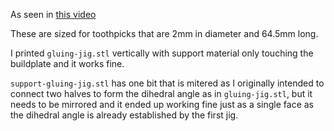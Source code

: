 As seen in [this video](https://youtu.be/KSSBkNKRWuY)

These are sized for toothpicks that are 2mm in diameter and 64.5mm long.

I printed `gluing-jig.stl` vertically with support material only touching the buildplate and it works fine.

`support-gluing-jig.stl` has one bit that is mitered as I originally intended to connect two halves to form the dihedral angle as in `gluing-jig.stl`, but it needs to be mirrored and it ended up working fine just as a single face as the dihedral angle is already established by the first jig.
